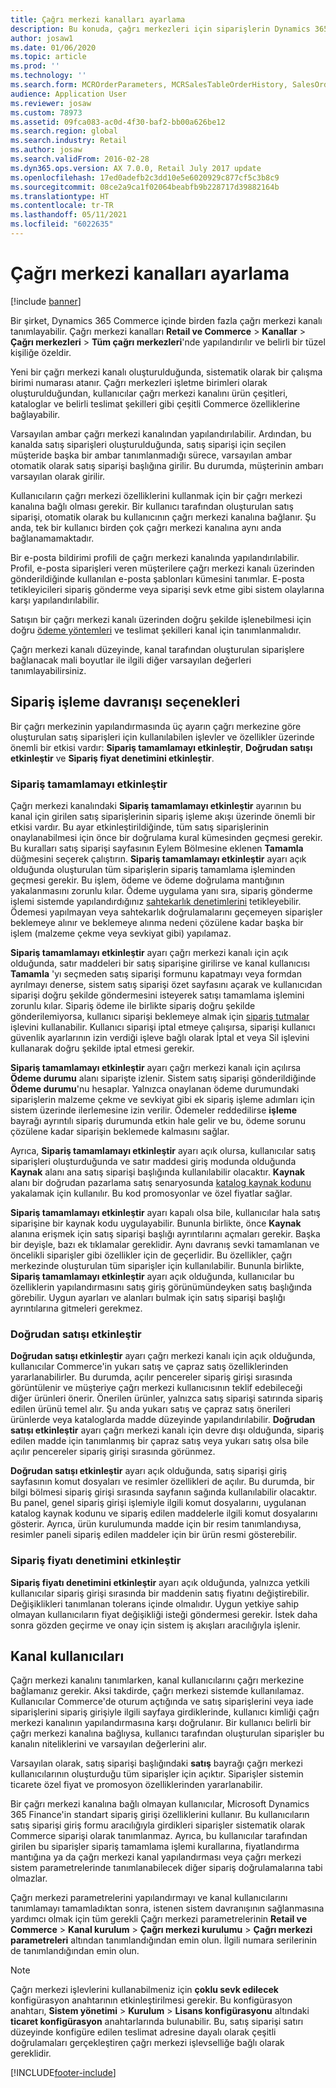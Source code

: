 ```yaml
---
title: Çağrı merkezi kanalları ayarlama
description: Bu konuda, çağrı merkezleri için siparişlerin Dynamics 365 Commerce kullanarak nasıl işleneceği hakkında bilgi verilmektedir.
author: josaw1
ms.date: 01/06/2020
ms.topic: article
ms.prod: ''
ms.technology: ''
ms.search.form: MCROrderParameters, MCRSalesTableOrderHistory, SalesOrderProcessingWorkspace
audience: Application User
ms.reviewer: josaw
ms.custom: 78973
ms.assetid: 09fca083-ac0d-4f30-baf2-bb00a626be12
ms.search.region: global
ms.search.industry: Retail
ms.author: josaw
ms.search.validFrom: 2016-02-28
ms.dyn365.ops.version: AX 7.0.0, Retail July 2017 update
ms.openlocfilehash: 17ed0adefb2c3dd10e5e6020929c877cf5c3b8c9
ms.sourcegitcommit: 08ce2a9ca1f02064beabfb9b228717d39882164b
ms.translationtype: HT
ms.contentlocale: tr-TR
ms.lasthandoff: 05/11/2021
ms.locfileid: "6022635"
---
```

# <a name="set-up-call-center-channels"></a>Çağrı merkezi kanalları ayarlama

[!include [banner](includes/banner.md)]

Bir şirket, Dynamics 365 Commerce içinde birden fazla çağrı merkezi kanalı tanımlayabilir. Çağrı merkezi kanalları **Retail ve Commerce** \> **Kanallar** \> **Çağrı merkezleri** \> **Tüm çağrı merkezleri**'nde yapılandırılır ve belirli bir tüzel kişiliğe özeldir.

Yeni bir çağrı merkezi kanalı oluşturulduğunda, sistematik olarak bir çalışma birimi numarası atanır. Çağrı merkezleri işletme birimleri olarak oluşturulduğundan, kullanıcılar çağrı merkezi kanalını ürün çeşitleri, kataloglar ve belirli teslimat şekilleri gibi çeşitli Commerce özelliklerine bağlayabilir.

Varsayılan ambar çağrı merkezi kanalından yapılandırılabilir. Ardından, bu kanalda satış siparişleri oluşturulduğunda, satış siparişi için seçilen müşteride başka bir ambar tanımlanmadığı sürece, varsayılan ambar otomatik olarak satış siparişi başlığına girilir. Bu durumda, müşterinin ambarı varsayılan olarak girilir.

Kullanıcıların çağrı merkezi özelliklerini kullanmak için bir çağrı merkezi kanalına bağlı olması gerekir. Bir kullanıcı tarafından oluşturulan satış siparişi, otomatik olarak bu kullanıcının çağrı merkezi kanalına bağlanır. Şu anda, tek bir kullanıcı birden çok çağrı merkezi kanalına aynı anda bağlanamamaktadır.

Bir e-posta bildirimi profili de çağrı merkezi kanalında yapılandırılabilir. Profil, e-posta siparişleri veren müşterilere çağrı merkezi kanalı üzerinden gönderildiğinde kullanılan e-posta şablonları kümesini tanımlar. E-posta tetikleyicileri sipariş gönderme veya siparişi sevk etme gibi sistem olaylarına karşı yapılandırılabilir.

Satışın bir çağrı merkezi kanalı üzerinden doğru şekilde işlenebilmesi için doğru [ödeme yöntemleri](/dynamics365/unified-operations/retail/work-with-payments) ve teslimat şekilleri kanal için tanımlanmalıdır.

Çağrı merkezi kanalı düzeyinde, kanal tarafından oluşturulan siparişlere bağlanacak mali boyutlar ile ilgili diğer varsayılan değerleri tanımlayabilirsiniz.

## <a name="options-for-order-processing-behavior"></a>Sipariş işleme davranışı seçenekleri

Bir çağrı merkezinin yapılandırmasında üç ayarın çağrı merkezine göre oluşturulan satış siparişleri için kullanılabilen işlevler ve özellikler üzerinde önemli bir etkisi vardır: **Sipariş tamamlamayı etkinleştir**, **Doğrudan satışı etkinleştir** ve **Sipariş fiyat denetimini etkinleştir**.

### <a name="enable-order-completion"></a>Sipariş tamamlamayı etkinleştir

Çağrı merkezi kanalındaki **Sipariş tamamlamayı etkinleştir** ayarının bu kanal için girilen satış siparişlerinin sipariş işleme akışı üzerinde önemli bir etkisi vardır. Bu ayar etkinleştirildiğinde, tüm satış siparişlerinin onaylanabilmesi için önce bir doğrulama kural kümesinden geçmesi gerekir. Bu kuralları satış siparişi sayfasının Eylem Bölmesine eklenen **Tamamla** düğmesini seçerek çalıştırın. **Sipariş tamamlamayı etkinleştir** ayarı açık olduğunda oluşturulan tüm siparişlerin sipariş tamamlama işleminden geçmesi gerekir. Bu işlem, ödeme ve ödeme doğrulama mantığının yakalanmasını zorunlu kılar. Ödeme uygulama yanı sıra, sipariş gönderme işlemi sistemde yapılandırdığınız [sahtekarlık denetimlerini](/dynamics365/unified-operations/retail/set-up-fraud-alerts) tetikleyebilir. Ödemesi yapılmayan veya sahtekarlık doğrulamalarını geçemeyen siparişler beklemeye alınır ve beklemeye alınma nedeni çözülene kadar başka bir işlem (malzeme çekme veya sevkiyat gibi) yapılamaz.

**Sipariş tamamlamayı etkinleştir** ayarı çağrı merkezi kanalı için açık olduğunda, satır maddeleri bir satış siparişine girilirse ve kanal kullanıcısı **Tamamla** 'yı seçmeden satış siparişi formunu kapatmayı veya formdan ayrılmayı denerse, sistem satış siparişi özet sayfasını açarak ve kullanıcıdan siparişi doğru şekilde göndermesini isteyerek satışı tamamlama işlemini zorunlu kılar. Sipariş ödeme ile birlikte sipariş doğru şekilde gönderilemiyorsa, kullanıcı siparişi beklemeye almak için [sipariş tutmalar](/dynamics365/unified-operations/retail/work-with-order-holds) işlevini kullanabilir. Kullanıcı siparişi iptal etmeye çalışırsa, siparişi kullanıcı güvenlik ayarlarının izin verdiği işleve bağlı olarak İptal et veya Sil işlevini kullanarak doğru şekilde iptal etmesi gerekir.

**Sipariş tamamlamayı etkinleştir** ayarı çağrı merkezi kanalı için açılırsa **Ödeme durumu** alanı siparişte izlenir. Sistem satış siparişi gönderildiğinde **Ödeme durumu**'nu hesaplar. Yalnızca onaylanan ödeme durumundaki siparişlerin malzeme çekme ve sevkiyat gibi ek sipariş işleme adımları için sistem üzerinde ilerlemesine izin verilir. Ödemeler reddedilirse **işleme** bayrağı ayrıntılı sipariş durumunda etkin hale gelir ve bu, ödeme sorunu çözülene kadar siparişin beklemede kalmasını sağlar.

Ayrıca, **Sipariş tamamlamayı etkinleştir** ayarı açık olursa, kullanıcılar satış siparişleri oluşturduğunda ve satır maddesi giriş modunda olduğunda **Kaynak** alanı ana satış siparişi başlığında kullanılabilir olacaktır. **Kaynak** alanı bir doğrudan pazarlama satış senaryosunda [katalog kaynak kodunu](/dynamics365/unified-operations/retail/call-center-catalogs) yakalamak için kullanılır. Bu kod promosyonlar ve özel fiyatlar sağlar.

**Sipariş tamamlamayı etkinleştir** ayarı kapalı olsa bile, kullanıcılar hala satış siparişine bir kaynak kodu uygulayabilir. Bununla birlikte, önce **Kaynak** alanına erişmek için satış siparişi başlığı ayrıntılarını açmaları gerekir. Başka bir deyişle, bazı ek tıklamalar gereklidir. Aynı davranış sevki tamamlanan ve öncelikli siparişler gibi özellikler için de geçerlidir. Bu özellikler, çağrı merkezinde oluşturulan tüm siparişler için kullanılabilir. Bununla birlikte, **Sipariş tamamlamayı etkinleştir** ayarı açık olduğunda, kullanıcılar bu özelliklerin yapılandırmasını satış giriş görünümündeyken satış başlığında görebilir. Uygun ayarları ve alanları bulmak için satış siparişi başlığı ayrıntılarına gitmeleri gerekmez.

### <a name="enable-direct-selling"></a>Doğrudan satışı etkinleştir

**Doğrudan satışı etkinleştir** ayarı çağrı merkezi kanalı için açık olduğunda, kullanıcılar Commerce'in yukarı satış ve çapraz satış özelliklerinden yararlanabilirler. Bu durumda, açılır pencereler sipariş girişi sırasında görüntülenir ve müşteriye çağrı merkezi kullanıcısının teklif edebileceği diğer ürünleri önerir. Önerilen ürünler, yalnızca satış siparişi satırında sipariş edilen ürünü temel alır. Şu anda yukarı satış ve çapraz satış önerileri ürünlerde veya kataloglarda madde düzeyinde yapılandırılabilir. **Doğrudan satışı etkinleştir** ayarı çağrı merkezi kanalı için devre dışı olduğunda, sipariş edilen madde için tanımlanmış bir çapraz satış veya yukarı satış olsa bile açılır pencereler sipariş girişi sırasında görünmez.

**Doğrudan satışı etkinleştir** ayarı açık olduğunda, satış siparişi giriş sayfasının komut dosyaları ve resimler özellikleri de açılır. Bu durumda, bir bilgi bölmesi sipariş girişi sırasında sayfanın sağında kullanılabilir olacaktır. Bu panel, genel sipariş girişi işlemiyle ilgili komut dosyalarını, uygulanan katalog kaynak kodunu ve sipariş edilen maddelerle ilgili komut dosyalarını gösterir. Ayrıca, ürün kurulumunda madde için bir resim tanımlandıysa, resimler paneli sipariş edilen maddeler için bir ürün resmi gösterebilir.

### <a name="enable-order-price-control"></a>Sipariş fiyatı denetimini etkinleştir

**Sipariş fiyatı denetimini etkinleştir** ayarı açık olduğunda, yalnızca yetkili kullanıcılar sipariş girişi sırasında bir maddenin satış fiyatını değiştirebilir. Değişiklikleri tanımlanan tolerans içinde olmalıdır. Uygun yetkiye sahip olmayan kullanıcıların fiyat değişikliği isteği göndermesi gerekir. İstek daha sonra gözden geçirme ve onay için sistem iş akışları aracılığıyla işlenir.

## <a name="channel-users"></a>Kanal kullanıcıları

Çağrı merkezi kanalını tanımlarken, kanal kullanıcılarını çağrı merkezine bağlamanız gerekir. Aksi takdirde, çağrı merkezi sistemde kullanılamaz. Kullanıcılar Commerce'de oturum açtığında ve satış siparişlerini veya iade siparişlerini sipariş girişiyle ilgili sayfaya girdiklerinde, kullanıcı kimliği çağrı merkezi kanalının yapılandırmasına karşı doğrulanır. Bir kullanıcı belirli bir çağrı merkezi kanalına bağlıysa, kullanıcı tarafından oluşturulan siparişler bu kanalın niteliklerini ve varsayılan değerlerini alır.

Varsayılan olarak, satış siparişi başlığındaki **satış** bayrağı çağrı merkezi kullanıcılarının oluşturduğu tüm siparişler için açıktır. Siparişler sistemin ticarete özel fiyat ve promosyon özelliklerinden yararlanabilir.


Bir çağrı merkezi kanalına bağlı olmayan kullanıcılar, Microsoft Dynamics 365 Finance'in standart sipariş girişi özelliklerini kullanır. Bu kullanıcıların satış siparişi giriş formu aracılığıyla girdikleri siparişler sistematik olarak Commerce siparişi olarak tanımlanmaz. Ayrıca, bu kullanıcılar tarafından girilen bu siparişler sipariş tamamlama işlemi kurallarına, fiyatlandırma mantığına ya da çağrı merkezi kanal yapılandırması veya çağrı merkezi sistem parametrelerinde tanımlanabilecek diğer sipariş doğrulamalarına tabi olmazlar.

Çağrı merkezi parametrelerini yapılandırmayı ve kanal kullanıcılarını tanımlamayı tamamladıktan sonra, istenen sistem davranışının sağlanmasına yardımcı olmak için tüm gerekli Çağrı merkezi parametrelerinin **Retail ve Commerce** \> **Kanal kurulum** \> **Çağrı merkezi kurulumu** \> **Çağrı merkezi parametreleri** altından tanımlandığından emin olun. İlgili numara serilerinin de tanımlandığından emin olun.

> [!NOTE]
> Çağrı merkezi işlevlerini kullanabilmeniz için **çoklu sevk edilecek** konfigürasyon anahtarının etkinleştirilmesi gerekir. Bu konfigürasyon anahtarı, **Sistem yönetimi** \> **Kurulum** \> **Lisans konfigürasyonu** altındaki **ticaret konfigürasyon** anahtarlarında bulunabilir. Bu, satış siparişi satırı düzeyinde konfigüre edilen teslimat adresine dayalı olarak çeşitli doğrulamaları gerçekleştiren çağrı merkezi işlevselliğe bağlı olarak gereklidir. 



[!INCLUDE[footer-include](../includes/footer-banner.md)]